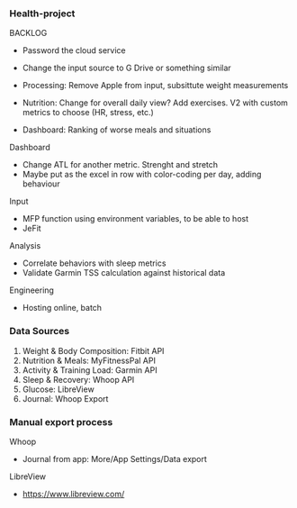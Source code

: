 ### Health-project

BACKLOG
 - Password the cloud service
 - Change the input source to G Drive or something similar

 - Processing: Remove Apple from input, subsittute weight measurements
 - Nutrition: Change for overall daily view? Add exercises. V2 with custom metrics to choose (HR, stress, etc.)
 - Dashboard: Ranking of worse meals and situations


Dashboard
 - Change ATL for another metric. Strenght and stretch
 - Maybe put as the excel in row with color-coding per day, adding behaviour

Input
 - MFP function using environment variables, to be able to host
 - JeFit

Analysis
 - Correlate behaviors with sleep metrics
 - Validate Garmin TSS calculation against historical data

Engineering

 - Hosting online, batch


### Data Sources
1. Weight & Body Composition: Fitbit API
2. Nutrition & Meals: MyFitnessPal API
3. Activity & Training Load: Garmin API
4. Sleep & Recovery: Whoop API
5. Glucose: LibreView
6. Journal: Whoop Export


### Manual export process
Whoop
  - Journal from app: More/App Settings/Data export

LibreView
  - https://www.libreview.com/